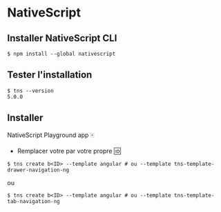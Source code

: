 
# NativeScript


## Installer NativeScript CLI

```
$ npm install --global nativescript
```

## Tester l'installation

```
$ tns --version
5.0.0
```

## Installer  

 NativeScript Playground app   :mahjong:
 
* Remplacer votre <ID> par votre propre :id:
 
```
$ tns create b<ID> --template angular # ou --template tns-template-drawer-navigation-ng
```

ou

```
$ tns create b<ID> --template angular # ou --template tns-template-tab-navigation-ng
```


